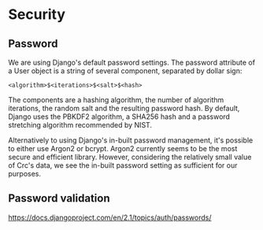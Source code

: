 # Security 

## Password

We are using Django's default password settings. The password attribute of a User object is a string of several component, separated by dollar sign:  

`<algorithm>$<iterations>$<salt>$<hash>`

The components are a hashing algorithm, the number of algorithm iterations, the random salt and the resulting password hash.
By default, Django uses the PBKDF2 algorithm, a SHA256 hash and a password stretching algorithm recommended by NIST.  

Alternatively to using Django's in-built password management, it's possible to either use Argon2 or bcrypt.
Argon2 currently seems to be the most secure and efficient library. However, considering the relatively small value of Crc's data, we see the in-built password setting as sufficient for our purposes.  

## Password validation

https://docs.djangoproject.com/en/2.1/topics/auth/passwords/